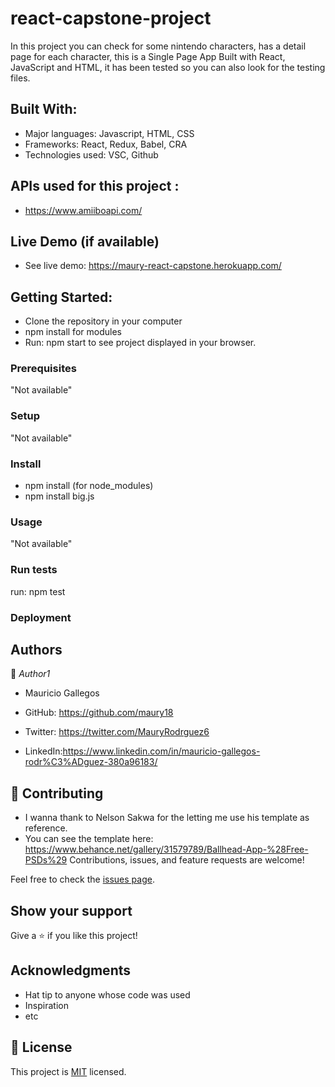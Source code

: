 # react-capstone-project
In this project you can check for some nintendo characters, has a detail page for each character, this is a Single Page App Built with React, JavaScript and HTML,  it has been tested so you can also look for the testing files.

## Built With:

- Major languages: Javascript, HTML, CSS
- Frameworks: React, Redux, Babel, CRA
- Technologies used: VSC, Github

## APIs used for this project : 

- https://www.amiiboapi.com/

## Live Demo (if available)

- See live demo: https://maury-react-capstone.herokuapp.com/

## Getting Started:
- Clone the repository in your computer
- npm install for modules
- Run: npm start to see project displayed in your browser.

### Prerequisites

"Not available"

### Setup

"Not available"

### Install

- npm install (for node_modules)
- npm install big.js

### Usage

"Not available"

### Run tests

run: npm test

### Deployment



## Authors

👤 *Author1*

- Mauricio Gallegos

- GitHub: https://github.com/maury18
- Twitter: https://twitter.com/MauryRodrguez6
- LinkedIn:https://www.linkedin.com/in/mauricio-gallegos-rodr%C3%ADguez-380a96183/


## 🤝 Contributing

- I wanna thank to Nelson Sakwa for the letting me use his template as reference.
- You can see the template here: https://www.behance.net/gallery/31579789/Ballhead-App-%28Free-PSDs%29
Contributions, issues, and feature requests are welcome!

Feel free to check the [issues page](../../issues/).

## Show your support

Give a ⭐ if you like this project!

## Acknowledgments

- Hat tip to anyone whose code was used
- Inspiration
- etc

## 📝 License

This project is [MIT](./MIT.md) licensed.

